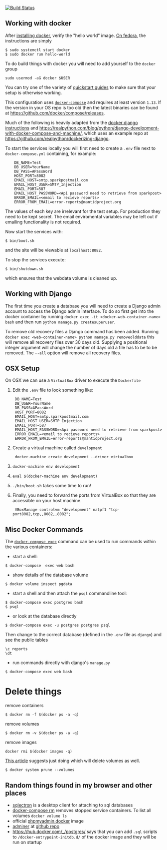 [![Build Status](https://travis-ci.org/mantidproject/errorreports.svg?branch=master)](https://travis-ci.org/mantidproject/errorreports)

Working with docker
-------------------

After [installing docker](https://docs.docker.com/engine/installation/), verify the "hello world" image. [On fedora](https://docs.docker.com/engine/installation/linux/docker-ce/fedora/), the instructions are simply

```
$ sudo systemctl start docker
$ sudo docker run hello-world
```

To do build things with docker you will need to add yourself to the `docker` group
```
sudo usermod -aG docker $USER
```
You can try one of the variety of [quickstart
guides](https://docs.docker.com/get-started/part2/) to make sure that
your setup is otherwise working.

This configuration uses [`docker-compose`](https://github.com/docker/compose) and requires at least version `1.13`. If the version in your OS repo is too old then the latest binaries can be found at https://github.com/docker/compose/releases.

Much of the following is heavily adapted from the [docker django instructions](https://docs.docker.com/compose/django/) and
https://realpython.com/blog/python/django-development-with-docker-compose-and-machine/, which uses an example repo at
https://github.com/realpython/dockerizing-django.

To start the services locally you will first need to create a `.env` file next to `docker-compose.yml` containing, for example:


        DB_NAME=Test
        DB_USER=YourName
        DB_PASS=APassWord
        HOST_PORT=8082
        EMAIL_HOST=smtp.sparkpostmail.com
        EMAIL_HOST_USER=SMTP_Injection
        EMAIL_PORT=587
        EMAIL_HOST_PASSWORD=<Api password need to retrieve from sparkpost>
        ERROR_EMAIL=<email to recieve reports>
        ERROR_FROM_EMAIL=error-reports@mantidproject.org   

The values of each key are irrelevant for the test setup. For production they need to be kept secret. The email enviromental variables may be left out if emailing functionality is not required.

Now start the services with:

```
$ bin/boot.sh
```
and the site will be viewable at `localhost:8082`.

To stop the services execute:

```
$ bin/shutdown.sh
```
which ensures that the webdata volume is cleaned up.

Working with Django
-------------------

The first time you create a database you will need to create a Django admin account to access the Django admin interface. To do so first get into the docker container by running `docker exec -it <docker-web-container-name> bash` and then run `python manage.py createsuperuser`.

To remove old recovery files a Django command has been added. Running `docker exec <web-container-name> python manage.py removeolddata` this will remove all recovery files over 30 days old. Supplying a positional integer argument will change the number of days old a file has to be to be removed. The `--all` option will remove all recovery files.

OSX Setup
---------

On OSX we can use a `VirtualBox` driver to execute the `Dockerfile`

1. Edit the `.env` file to look something like:

        DB_NAME=Test
        DB_USER=YourName
        DB_PASS=APassWord
        HOST_PORT=8082
        EMAIL_HOST=smtp.sparkpostmail.com
        EMAIL_HOST_USER=SMTP_Injection
        EMAIL_PORT=587
        EMAIL_HOST_PASSWORD=<Api password need to retrieve from sparkpost>
        ERROR_EMAIL=<email to recieve reports>
        ERROR_FROM_EMAIL=error-reports@mantidproject.org

2. Create a virtual machine called `development`

        docker-machine create development --driver virtualbox
        
3. `docker-machine env development`
4. `eval $(docker-machine env development)`
5. `./bin/boot.sh` takes some time to run!
6. Finally, you need to forward the ports from VirtualBox so that they are accessible on your host machine.

        VBoxManage controlvm "development" natpf1 "tcp-port8082,tcp,,8082,,8082";

Misc Docker Commands
--------------------

The [`docker-compose exec`](https://docs.docker.com/compose/reference/exec/) command can be used to run commands within
the various containers:

* start a shell:
```
$ docker-compose  exec web bash
```

* show details of the database volume
```
$ docker volume inspect pgdata
```
* start a shell and then attach the `psql` commandline tool:
```
$ docker-compose exec postgres bash
$ psql
```

* or look at the database directly
```
$ docker-compose exec -u postgres postgres psql
```
Then change to the correct database (defined in the `.env` file as `django`) and see the public tables
```
\c reports
\dt
```

* run commands directly with django's `manage.py`
```
$ docker-compose exec web bash
```

Delete things
=============
remove containers
```
$ docker rm -f $(docker ps -a -q)
```
remove volumes
```
$ docker rm -v $(docker ps -a -q)
```
remove images
```
docker rmi $(docker images -q)
```
[This article](https://discuss.devopscube.com/t/how-to-delete-all-none-untagged-and-dangling-docker-containers-and-images/23) suggests just doing which will delete volumes as well.
```
$ docker system prune --volumes
```


Random things found in my browser and other places
--------------------------------------------------

* [sqlectron](https://sqlectron.github.io/) is a desktop client for attaching to sql databases
* [docker-compose rm](https://docs.docker.com/compose/reference/rm/) removes stopped service containers. To list all volumes `docker volume ls`
* official [phpmyadmin docker](https://github.com/phpmyadmin/docker) image
* [adminer](https://hub.docker.com/_/adminer/) at [github repo](https://github.com/vrana/adminer)
* https://hub.docker.com/_/postgres/ says that you can add `.sql` scripts to `/docker-entrypoint-initdb.d/` of the docker image and they will be run on startup
